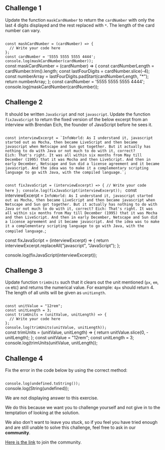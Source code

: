 ## Challenge 1
Update the function `maskCardNumber` to return the `cardNumber` with only the last 4 digits displayed and the rest replaced with `*`. The length of the card number can vary.

<codeblock language="javascript" type="exercise" testMode="fixedInput" showSolution="false">
<code>
const maskCardNumber = (cardNumber) => {
  // Write your code here
};
const cardNumber = '5555 5555 5555 4444';
console.log(maskCardNumber(cardNumber));
</code>
<solution>
const maskCardNumber = (cardNumber) => {
  const cardNumberLength = cardNumber.trim().length;
  const lastFourDigits = cardNumber.slice(-4);
  const numberArray = lastFourDigits.padStart(cardNumberLength, "*");
  return numberArray;
};
const cardNumber = '5555 5555 5555 4444';
console.log(maskCardNumber(cardNumber));
</solution>
</codeblock>

## Challenge 2

It should be written `JavaScript` and not `javascript`.
Update the function `fixJavaScript` to return the fixed version of the below excerpt from an interview with Brendan Eich, the founder of JavaScript before he sees it.

<codeblock language="javascript" type="exercise" testMode="fixedInput" showSolution="false">
<code>
const interviewExcerpt = `InfoWorld: As I understand it, javascript started out as Mocha, then became LiveScript and then became javascript when Netscape and Sun got together. But it actually has nothing to do with Java or not much to do with it, correct?
Eich: That's right. It was all within six months from May till December (1995) that it was Mocha and then LiveScript. And then in early December, Netscape and Sun did a license agreement and it became javascript. And the idea was to make it a complementary scripting language to go with Java, with the compiled language.`;

const fixJavaScript = (interviewExcerpt) => {
  // Write your code here
};
console.log(fixJavaScript(interviewExcerpt));
</code>
<solution>
const interviewExcerpt = `InfoWorld: As I understand it, javascript started out as Mocha, then became LiveScript and then became javascript when Netscape and Sun got together. But it actually has nothing to do with Java or not much to do with it, correct?
Eich: That's right. It was all within six months from May till December (1995) that it was Mocha and then LiveScript. And then in early December, Netscape and Sun did a license agreement and it became javascript. And the idea was to make it a complementary scripting language to go with Java, with the compiled language.`;

const fixJavaScript = (interviewExcerpt) => {
  return interviewExcerpt.replaceAll("javascript", "JavaScript");
};

console.log(fixJavaScript(interviewExcerpt));
</solution>
</codeblock>

## Challenge 3

Update function `trimUnits` such that it clears out the unit mentioned (`px`, `em`, `cm` etc) and returns the numerical value.
For example: `4px` should return 4. The length of all units will be given as `unitLength`.

<codeblock language="javascript" type="exercise" testMode="fixedInput" showSolution="false">
<code>
const unitValue = "12rem";
const unitLength = 3;
const trimUnits = (unitValue, unitLength) => {
  // Write your code here
};
console.log(trimUnits(unitValue, unitLength));
</code>
<solution>
const trimUnits = (unitValue, unitLength) => {
  return unitValue.slice(0, -unitLength);
};
const unitValue = "12rem";
const unitLength = 3;
console.log(trimUnits(unitValue, unitLength));
</solution>
</codeblock>

## Challenge 4
Fix the error in the code below
by using the correct method:

<codeblock language="javascript" type="exercise" testMode="fixedInput" showSolution="false">
<code>
console.log(undefined.toString());
</code>
<solution>
console.log(String(undefined));
</solution>
</codeblock>

We are not displaying answer to this exercise.

We do this because we want you to challenge yourself
and
not give in to the temptation of looking at the solution.

We also don't want to leave you stuck, so if you feel
you have tried enough and are still unable to solve
this challenge, feel free to ask in our **community**.

[Here is the link](https://join.slack.com/t/bigbinaryacademy/shared_invite/zt-2d8ias5ud-ywkjF1xRyV9Nbne1_sGQag) to join the community.
